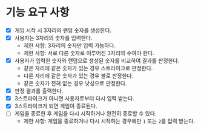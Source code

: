 # 기능 요구 사항

- [x] 게임 시작 시 3자리의 랜덤 숫자를 생성한다.
- [x] 사용자는 3자리의 숫자를 입력한다.
  - 제한 사항: 3자리의 숫자만 입력 가능하다.
  - 제한 사항: 서로 다른 숫자로 이루어진 3자리의 수여야 한다.
- [x] 사용자가 입력한 숫자와 랜덤으로 생성된 숫자를 비교하여 결과를 판정한다.
  - 같은 자리에 같은 숫자가 있는 경우 스트라이크로 판정한다.
  - 다른 자리에 같은 숫자가 있는 경우 볼로 판정한다.
  - 같은 숫자가 전혀 없는 경우 낫싱으로 판정한다.
- [x] 판정 결과를 출력한다.
- [x] 3스트라이크가 아니면 사용자로부터 다시 입력 받는다.
- [x] 3스트라이크가 되면 게임이 종료된다.
- [ ] 게임을 종료한 후 게임을 다시 시작하거나 완전히 종료할 수 있다.
  - 제한 사항: 게임을 종료하거나 다시 시작하는 경우에만 `1` 또는 `2`를 입력 받는다.

